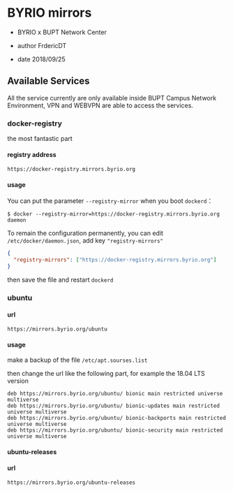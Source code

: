 # BYRIO mirrors

* BYRIO x BUPT Network Center


* author FrdericDT
* date 2018/09/25

## Available Services

All the service currently are only available inside 
BUPT Campus Network Environment, VPN and WEBVPN are 
able to access the services.

### docker-registry

the most fantastic part

#### registry address

`https://docker-registry.mirrors.byrio.org`

#### usage

You can put the parameter `--registry-mirror` when you boot `dockerd`：

`$ docker --registry-mirror=https://docker-registry.mirrors.byrio.org daemon`


To remain the configuration permanently, you can edit `/etc/docker/daemon.json`, add key `"registry-mirrors"`

```json
{
  "registry-mirrors": ["https://docker-registry.mirrors.byrio.org"]
}
```
then save the file and restart `dockerd`

### ubuntu

#### url

`https://mirrors.byrio.org/ubuntu`

#### usage

make a backup of the file `/etc/apt.sourses.list`

then change the url like the following part, for example the 18.04 LTS version

```text
deb https://mirrors.byrio.org/ubuntu/ bionic main restricted universe multiverse
deb https://mirrors.byrio.org/ubuntu/ bionic-updates main restricted universe multiverse
deb https://mirrors.byrio.org/ubuntu/ bionic-backports main restricted universe multiverse
deb https://mirrors.byrio.org/ubuntu/ bionic-security main restricted universe multiverse
```

#### ubuntu-releases

#### url

`https://mirrors.byrio.org/ubuntu-releases`

